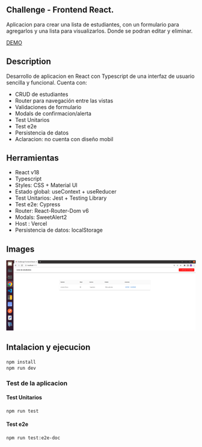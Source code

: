 ## Challenge - Frontend React.

Aplicacion para crear una lista de estudiantes, con un formulario para agregarlos y una lista para visualizarlos. Donde se podran editar y eliminar.

[DEMO]( )

## Description
Desarrollo de aplicacion en React con Typescript de una interfaz de usuario sencilla y funcional. Cuenta con: 

- CRUD de estudiantes
- Router para navegación entre las vistas
- Validaciones de formulario
- Modals de confirmacion/alerta
- Test Unitarios
- Test e2e
- Persistencia de datos
- Aclaracion: no cuenta con diseño mobil


## Herramientas
- React v18
- Typescript
- Styles: CSS + Material UI
- Estado global: useContext + useReducer
- Test Unitarios: Jest + Testing Library
- Test e2e: Cypress
- Router: React-Router-Dom v6
- Modals: SweetAlert2
- Host : Vercel
- Persistencia de datos: localStorage

## Images


![alt](./images-readme/challenge-front-react.png)


## Intalacion y ejecucion
```
npm install
npm run dev
```

### Test de la aplicacion
#### Test Unitarios
```
npm run test
```

#### Test e2e
```
npm run test:e2e-doc
```




